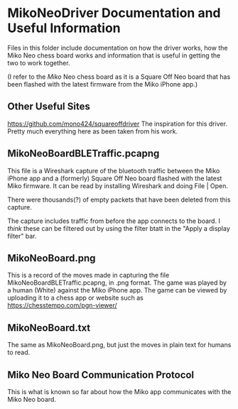 # MikoNeoDriver Documentation and Useful Information
Files in this folder include documentation on how the driver works, how the Miko Neo chess board works
and information that is useful in getting the two to work together.

(I refer to the *Miko* Neo chess board as it is a Square Off Neo board that has been flashed with the 
latest firmware from the Miko iPhone app.)

## Other Useful Sites
https://github.com/mono424/squareoffdriver The inspiration for this driver. Pretty much everything here
as been taken from his work.



## MikoNeoBoardBLETraffic.pcapng
This file is a Wireshark capture of the bluetooth traffic between the Miko iPhone app and a (formerly)
Square Off Neo board flashed with the latest Miko firmware. It can be read by installing Wireshark
and doing File | Open.

There were thousands(?) of empty packets that have been deleted from this capture.

The capture includes traffic from before the app connects to the board. I *think* these can be filtered
out by using the filter btatt in the "Apply a display filter" bar.

## MikoNeoBoard.png
This is a record of the moves made in capturing the file MikoNeoBoardBLETraffic.pcapng, in .png format.
The game was played by a human (White) against the Miko iPhone app. The game can be viewed by uploading
it to a chess app or website such as https://chesstempo.com/pgn-viewer/

## MikoNeoBoard.txt
The same as MikoNeoBoard.png, but just the moves in plain text for humans to read.

## Miko Neo Board Communication Protocol
This is what is known so far about how the Miko app communicates with the Miko Neo board.

